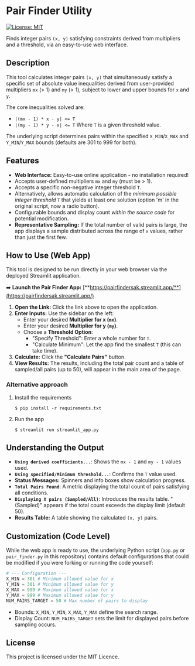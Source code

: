 # Pair Finder Utility
[![License: MIT](https://img.shields.io/badge/License-MIT-yellow.svg)](https://opensource.org/licenses/MIT)

Finds integer pairs `(x, y)` satisfying constraints derived from multipliers and a threshold, via an easy-to-use web interface.

## Description

This tool calculates integer pairs `(x, y)` that simultaneously satisfy a specific set of absolute value inequalities derived from user-provided multipliers `mx` (> 1) and `my` (> 1), subject to lower and upper bounds for `x` and `y`.

The core inequalities solved are:
*   `|(mx - 1) * x - y| <= T`
*   `|(my - 1) * y - x| <= T`
Where `T` is a given threshold value.

The underlying script determines pairs within the specified `X_MIN`/`X_MAX` and `Y_MIN`/`Y_MAX` bounds (defaults are 301 to 999 for both).

## Features

*   **Web Interface:** Easy-to-use online application - no installation required!
*   Accepts user-defined multipliers `mx` and `my` (must be > 1).
*   Accepts a specific non-negative integer threshold `T`.
*   Alternatively, allows automatic calculation of the *minimum possible integer threshold* `T` that yields at least one solution (option 'm' in the original script, now a radio button).
*   Configurable bounds and display count *within the source code* for potential modification.
*   **Representative Sampling:** If the total number of valid pairs is large, the app displays a sample distributed across the range of `x` values, rather than just the first few.

## How to Use (Web App)

This tool is designed to be run directly in your web browser via the deployed Streamlit application.

➡️ **Launch the Pair Finder App:** [**https://pairfindersak.streamlit.app/**](https://pairfindersak.streamlit.app/)

1.  **Open the Link:** Click the link above to open the application.
2.  **Enter Inputs:** Use the sidebar on the left:
    *   Enter your desired **Multiplier for x (`mx`)**.
    *   Enter your desired **Multiplier for y (`my`)**.
    *   Choose a **Threshold Option**:
        *   "Specify Threshold": Enter a whole number for `T`.
        *   "Calculate Minimum": Let the app find the smallest `T` (this can take time).
3.  **Calculate:** Click the **"Calculate Pairs"** button.
4.  **View Results:** The results, including the total pair count and a table of sampled/all pairs (up to 50), will appear in the main area of the page.


### Alternative approach
1. Install the requirements
   ```
   $ pip install -r requirements.txt
   ```
2. Run the app
   ```
   $ streamlit run streamlit_app.py
   ```

## Understanding the Output

*   **`Using derived coefficients...`**: Shows the `mx - 1` and `my - 1` values used.
*   **`Using specified/Minimum threshold...`**: Confirms the `T` value used.
*   **Status Messages:** Spinners and info boxes show calculation progress.
*   **`Total Pairs Found`**: A metric displaying the total count of pairs satisfying all conditions.
*   **`Displaying X pairs (Sampled/All)`**: Introduces the results table. "(Sampled)" appears if the total count exceeds the display limit (default 50).
*   **Results Table:** A table showing the calculated `(x, y)` pairs.

## Customization (Code Level)

While the web app is ready to use, the underlying Python script (`app.py` or `pair_finder.py` in this repository) contains default configurations that could be modified if you were forking or running the code yourself:

```python
# --- Configuration ---
X_MIN = 301 # Minimum allowed value for x
Y_MIN = 301 # Minimum allowed value for y
X_MAX = 999 # Maximum allowed value for x
Y_MAX = 999 # Maximum allowed value for y
NUM_PAIRS_TARGET = 50 # Max number of pairs to display

```

* Bounds: `X_MIN`, `Y_MIN`, `X_MAX`, `Y_MAX` define the search range.
* Display Count: `NUM_PAIRS_TARGET` sets the limit for displayed pairs before sampling occurs.


## License

This project is licensed under the MIT Licence. 
